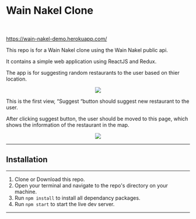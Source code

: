 <h1 style="line-height:100px;">
    Wain Nakel Clone

</h1>

https://wain-nakel-demo.herokuapp.com/

This repo is for a Wain Nakel clone using the Wain Nakel public api.

It contains a simple web application using ReactJS and Redux.

The app is for suggesting random restaurants to the user based on thier location.
<div style="text-align:center;"> 
    <img src="https://is3-ssl.mzstatic.com/image/thumb/Purple60/v4/f6/e3/93/f6e39334-b436-6aa9-3aa3-87be02b6f57a/pr_source.png/300x0w.png">
</div>


This is the first view, “Suggest “button should suggest new restaurant to the user.

After clicking suggest button, the user should be moved to this page, which
shows the information of the restaurant in the map.


<div style="text-align:center;"> 
    <img src="https://is3-ssl.mzstatic.com/image/thumb/Purple60/v4/e9/23/7c/e9237cdd-9c7f-5c76-ab0f-5433e80a53c5/mzl.owueibly.png/300x0w.png">
</div>



---

## Installation

---

1.  Clone or Download this repo.
2.  Open your terminal and navigate to the repo's directory on your machine.
3.  Run `npm install` to install all dependancy packages.
4.  Run `npm start` to start the live dev server.

---

